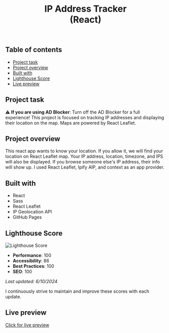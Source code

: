 <h1 align="center">
  IP Address Tracker <br/> 
  (React)
</h1>
<br>

## Table of contents

- [Project task](#project-task)
- [Project overview](#project-overview)
- [Built with](#built-with)
- [Lighthouse Score](#lighthouse-score)
- [Live preview](#live-preview)

## Project task

:warning: **If you are using AD Blocker**: Turn off the AD Blocker for a full experience!
This project is focused on tracking IP addresses and displaying their location on the map. Maps are powered by React Leaflet.

## Project overview

This react app wants to know your location. If you allow it, we will find your location on React Leaflet map. Your IP address, location, timezone, and IPS will also be displayed. If you browse someone else's IP address, their info will show up. I used React Leaflet, Ipify AIP, and context as an app provider.

## Built with

- React
- Sass
- React Leaflet
- IP Geolocation API
- GitHub Pages

## Lighthouse Score

![Lighthouse Score](https://github.com/JEKO10/IP-Address-Tracker/assets/84730554/3facfe8c-672f-48a8-8b21-50588636d257)

- **Performance**: 100
- **Accessibility**: 86
- **Best Practices**: 100
- **SEO**: 100

*Last updated: 6/10/2024*

I continuously strive to maintain and improve these scores with each update.

## Live preview

[Click for live preview](https://jeko10.github.io/IP-Address-Tracker/)
